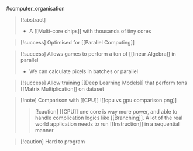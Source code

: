 #computer_organisation 
>[!abstract] 
> - A [[Multi-core chips]] with thousands of tiny cores

>[!success] Optimised for [[Parallel Computing]]

>[!success] Allows games to perform a ton of [[linear Algebra]] in parallel
>- We can calculate pixels in batches or parallel 

>[!success] Allow training [[Deep Learning Models]] that perform tons [[Matrix Multiplication]] on dataset

>[!note] Comparison with [[CPU]]
>![[cpu vs gpu comparison.png]]
>>[!caution] [[CPU]] one core is way more power, and able to handle complication logics like [[Branching]]. A lot of the real world application needs to run [[Instruction]] in a sequential manner

>[!caution] Hard to program

